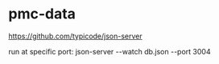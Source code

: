 # pmc-data

https://github.com/typicode/json-server

run at specific port: json-server --watch db.json --port 3004
